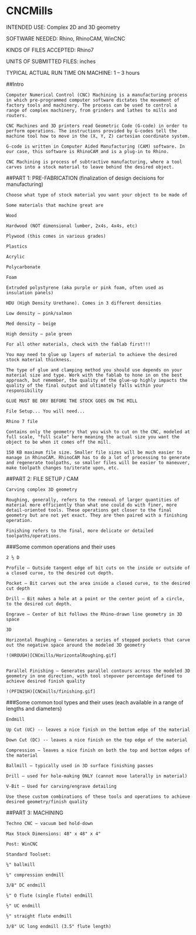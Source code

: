 # CNCMills

INTENDED USE: Complex 2D and 3D geometry 

SOFTWARE NEEDED: Rhino, RhinoCAM, WinCNC 

KINDS OF FILES ACCEPTED: Rhino7  

UNITS OF SUBMITTED FILES: inches 

TYPICAL ACTUAL RUN TIME ON MACHINE: 1 – 3 hours 



 

##Intro  

    Computer Numerical Control (CNC) Machining is a manufacturing process in which pre-programmed computer software dictates the movement of factory tools and machinery. The process can be used to control a range of complex machinery, from grinders and lathes to mills and routers.  

    CNC Machines and 3D printers read Geometric Code (G-code) in order to perform operations. The instructions provided by G-codes tell the machine tool how to move in the (X, Y, Z) cartesian coordinate system.   

    G-code is written in Computer Aided Manufacturing (CAM) software. In our case, this software is RhinoCAM and is a plug-in to Rhino. 

    CNC Machining is process of subtractive manufacturing, where a tool carves into a stock material to leave behind the desired object.  

##PART 1: PRE-FABRICATION (finalization of design decisions for manufacturing)  

    Choose what type of stock material you want your object to be made of 

    Some materials that machine great are  

    Wood  

    Hardwood (NOT dimensional lumber, 2x4s, 4x4s, etc)  

    Plywood (this comes in various grades)   

    Plastics  

    Acrylic  

    Polycarbonate  

    Foam  

    Extruded polystyrene (aka purple or pink foam, often used as insulation panels)  

    HDU (High Density Urethane). Comes in 3 different densities  

    Low density – pink/salmon  

    Med density – beige  

    High density – pale green  

    For all other materials, check with the fablab first!!!  

    You may need to glue up layers of material to achieve the desired stock material thickness.  

    The type of glue and clamping method you should use depends on your material size and type. Work with the fablab to hone in on the best approach, but remember, the quality of the glue-up highly impacts the quality of the final output and ultimately falls within your responsibility  

    GLUE MUST BE DRY BEFORE THE STOCK GOES ON THE MILL   

    File Setup... You will need...  

    Rhino 7 file  

    Contains only the geometry that you wish to cut on the CNC, modeled at full scale, "full scale" here meaning the actual size you want the object to be when it comes off the mill.  

    150 KB maximum file size. Smaller file sizes will be much easier to manage in RhinoCAM. RhinoCAM has to do a lot of processing to generate and regenerate toolpaths, so smaller files will be easier to maneuver, make toolpath changes to/iterate upon, etc.   

##PART 2: FILE SETUP / CAM  

    Carving complex 3D geometry  

    Roughing, generally, refers to the removal of larger quantities of material more efficiently than what one could do with finer, more detail-oriented tools. These operations get closer to the final geometry but are not yet exact. They are then paired with a finishing operation.  

    Finishing refers to the final, more delicate or detailed toolpaths/operations. 

###Some common operations and their uses  

    2 ½ D  

    Profile – Outside tangent edge of bit cuts on the inside or outside of a closed curve, to the desired cut depth.  

    Pocket – Bit carves out the area inside a closed curve, to the desired cut depth  

    Drill – Bit makes a hole at a point or the center point of a circle, to the desired cut depth.  

    Engrave – Center of bit follows the Rhino-drawn line geometry in 3D space  

    3D   

    Horizontal Roughing – Generates a series of stepped pockets that carve out the negative space around the modeled 3D geometry 
	
	!(HROUGH)[CNCmills/HorizontalRoughing.gif]


    Parallel Finishing – Generates parallel contours across the modeled 3D geometry in one direction, with tool stepover percentage defined to achieve desired finish quality  
	
	!(PFINISH)[CNCmills/finishing.gif]

###Some common tool types and their uses (each available in a range of lengths and diameters)  

    Endmill  

    Up Cut (UC) -- leaves a nice finish on the bottom edge of the material 

    Down Cut (DC) -- leaves a nice finish on the top edge of the material 

    Compression – leaves a nice finish on both the top and bottom edges of the material  

    Ballmill – typically used in 3D surface finishing passes  

    Drill – used for hole-making ONLY (cannot move laterally in material)  

    V-Bit – Used for carving/engrave detailing 

    Use these custom combinations of these tools and operations to achieve desired geometry/finish quality 

##PART 3: MACHINING  

    Techno CNC – vacuum bed hold-down  

    Max Stock Dimensions: 48" x 48" x 4"  

    Post: WinCNC  

    Standard Toolset:  

    ¼" ballmill  

    ¼" compression endmill  

    3/8" DC endmill  

    ¼" O flute (single flute) endmill  

    ½" UC endmill  

    ½" straight flute endmill  

    3/8" UC long endmill (3.5" flute length)  
